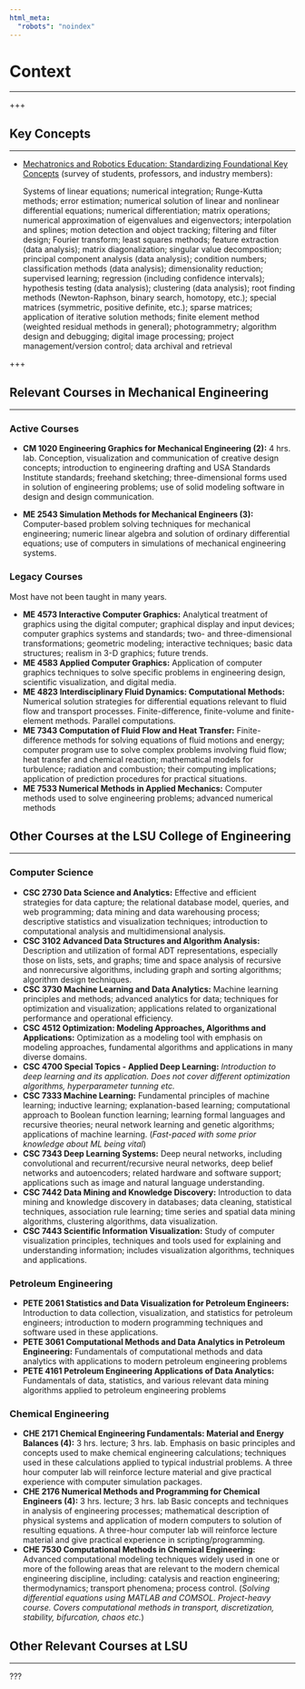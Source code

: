 ```yaml
---
html_meta:
  "robots": "noindex"
---
```


# Context
<hr>

+++

## Key Concepts
<hr>

* [Mechatronics and Robotics Education: Standardizing Foundational Key
Concepts](https://par.nsf.gov/servlets/purl/10184538) (survey of students, professors, and industry members):

  Systems of linear equations; numerical integration; Runge-Kutta methods; error estimation; numerical solution of linear and nonlinear differential equations; numerical differentiation; matrix operations; numerical approximation of eigenvalues and eigenvectors; interpolation and splines; motion detection and object tracking; filtering and filter design; Fourier transform; least squares methods; feature extraction (data analysis); matrix diagonalization; singular value decomposition; principal component analysis (data analysis); condition numbers; classification methods (data analysis); dimensionality reduction; supervised learning; regression (including confidence intervals); hypothesis testing (data analysis); clustering (data analysis); root finding methods (Newton-Raphson, binary search, homotopy, etc.); special matrices (symmetric, positive definite, etc.); sparse matrices; application of iterative solution methods; finite element method (weighted residual methods in general); photogrammetry; algorithm design and debugging; digital image processing; project management/version control; data archival and retrieval

+++

## Relevant Courses in Mechanical Engineering
<hr>

### Active Courses

* **CM 1020 Engineering Graphics for Mechanical Engineering (2):** 4 hrs. lab. Conception, visualization and communication of creative design concepts; introduction to engineering drafting and USA Standards Institute standards; freehand sketching; three-dimensional forms used in solution of engineering problems; use of solid modeling software in design and design communication.

* **ME 2543 Simulation Methods for Mechanical Engineers (3):** Computer-based problem solving techniques for mechanical engineering; numeric linear algebra and solution of ordinary differential equations; use of computers in simulations of mechanical engineering systems.

### Legacy Courses

Most have not been taught in many years.

* **ME 4573 Interactive Computer Graphics:** Analytical treatment of graphics using the digital computer; graphical display and input devices; computer graphics systems and standards; two- and three-dimensional transformations; geometric modeling; interactive techniques; basic data structures; realism in 3-D graphics; future trends.
* **ME 4583 Applied Computer Graphics:** Application of computer graphics techniques to solve specific problems in engineering design, scientific visualization, and digital media.
* **ME 4823 Interdisciplinary Fluid Dynamics: Computational Methods:** Numerical solution strategies for differential equations relevant to fluid flow and transport processes. Finite-difference, finite-volume and finite-element methods. Parallel computations.
* **ME 7343 Computation of Fluid Flow and Heat Transfer:** Finite-difference methods for solving equations of fluid motions and energy; computer program use to solve complex problems involving fluid flow; heat transfer and chemical reaction; mathematical models for turbulence; radiation and combustion; their computing implications; application of prediction procedures for practical situations.
* **ME 7533 Numerical Methods in Applied Mechanics:** Computer methods used to solve engineering problems; advanced numerical methods

## Other Courses at the LSU College of Engineering
<hr>

### Computer Science

* **CSC 2730 Data Science and Analytics:**  Effective and efficient strategies for data capture; the relational database model, queries, and web programming; data mining and data warehousing process; descriptive statistics and visualization techniques; introduction to computational analysis and multidimensional analysis.
* **CSC 3102 Advanced Data Structures and Algorithm Analysis:** Description and utilization of formal ADT representations, especially those on lists, sets, and graphs; time and space analysis of recursive and nonrecursive algorithms, including graph and sorting algorithms; algorithm design techniques.
* **CSC 3730 Machine Learning and Data Analytics:** Machine learning principles and methods; advanced analytics for data; techniques for optimization and visualization; applications related to organizational performance and operational efficiency.
* **CSC 4512 Optimization: Modeling Approaches, Algorithms and Applications:** Optimization as a modeling tool with emphasis on modeling approaches, fundamental algorithms and applications in many diverse domains.
* **CSC 4700 Special Topics - Applied Deep Learning:** *Introduction to deep learning and its application. Does not cover different optimization algorithms, hyperparameter tunning etc.*
* **CSC 7333 Machine Learning:** Fundamental principles of machine learning; inductive learning; explanation-based learning; computational approach to Boolean function learning; learning formal languages and recursive theories; neural network learning and genetic algorithms; applications of machine learning. (*Fast-paced with some prior knowledge about ML being vital*)
* **CSC 7343 Deep Learning Systems:** Deep neural networks, including convolutional and recurrent/recursive neural networks, deep belief networks and autoencoders; related hardware and software support; applications such as image and natural language understanding.
* **CSC 7442 Data Mining and Knowledge Discovery:** Introduction to data mining and knowledge discovery in databases; data cleaning, statistical techniques, association rule learning; time series and spatial data mining algorithms, clustering algorithms, data visualization.
* **CSC 7443 Scientific Information Visualization:** Study of computer visualization principles, techniques and tools used for explaining and understanding information; includes visualization algorithms, techniques and applications.

### Petroleum Engineering

* **PETE 2061 Statistics and Data Visualization for Petroleum Engineers:** Introduction to data collection, visualization, and statistics for petroleum engineers; introduction to modern programming techniques and software used in these applications.
* **PETE 3061 Computational Methods and Data Analytics in Petroleum Engineering:** Fundamentals of computational methods and data analytics with applications to modern petroleum engineering problems
* **PETE 4161 Petroleum Engineering Applications of Data Analytics:** Fundamentals of data, statistics, and various relevant data mining algorithms applied to petroleum engineering problems

### Chemical Engineering

* **CHE 2171 Chemical Engineering Fundamentals: Material and Energy Balances (4):** 3 hrs. lecture; 3 hrs. lab. Emphasis on basic principles and concepts used to make chemical engineering calculations; techniques used in these calculations applied to typical industrial problems. A three hour computer lab will reinforce lecture material and give practical experience with computer simulation packages.
* **CHE 2176 Numerical Methods and Programming for Chemical Engineers (4):** 3 hrs. lecture; 3 hrs. lab Basic concepts and techniques in analysis of engineering processes; mathematical description of physical systems and application of modern computers to solution of resulting equations. A three-hour computer lab will reinforce lecture material and give practical experience in scripting/programming.
* **CHE 7530 Computational Methods in Chemical Engineering:** Advanced computational modeling techniques widely used in one or more of the following areas that are relevant to the modern chemical engineering discipline, including: catalysis and reaction engineering; thermodynamics; transport phenomena; process control. (*Solving differential equations using MATLAB and COMSOL. Project-heavy course. Covers computational methods in transport, discretization, stability, bifurcation, chaos etc.*)

## Other Relevant Courses at LSU
<hr>

???
